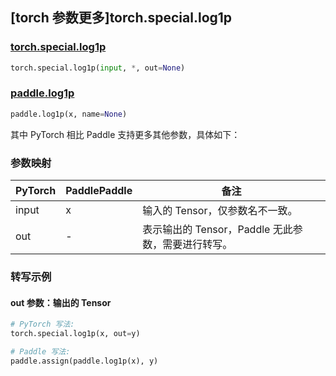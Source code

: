 ## [torch 参数更多]torch.special.log1p

### [torch.special.log1p](https://pytorch.org/docs/1.13/special.html#torch.special.log1p)

```python
torch.special.log1p(input, *, out=None)
```

### [paddle.log1p](https://www.paddlepaddle.org.cn/documentation/docs/zh/api/paddle/log1p_cn.html)

```python
paddle.log1p(x, name=None)
```

其中 PyTorch 相比 Paddle 支持更多其他参数，具体如下：

### 参数映射

| PyTorch | PaddlePaddle | 备注                                               |
| ------- | ------------ | -------------------------------------------------- |
| input   | x            | 输入的 Tensor，仅参数名不一致。                    |
| out     | -            | 表示输出的 Tensor，Paddle 无此参数，需要进行转写。 |

### 转写示例

#### out 参数：输出的 Tensor

```python
# PyTorch 写法:
torch.special.log1p(x, out=y)

# Paddle 写法:
paddle.assign(paddle.log1p(x), y)
```
